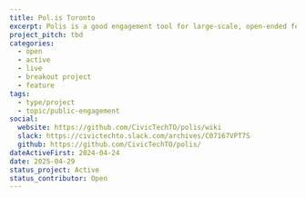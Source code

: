 ```yaml
---
title: Pol.is Toronto
excerpt: Polis is a good engagement tool for large-scale, open-ended feedback gathering.
project_pitch: tbd
categories:
  - open
  - active
  - live
  - breakout project
  - feature
tags:
  - type/project
  - topic/public-engagement
social:
  website: https://github.com/CivicTechTO/polis/wiki
  slack: https://civictechto.slack.com/archives/C07167VPT7S
  github: https://github.com/CivicTechTO/polis/
dateActiveFirst: 2024-04-24
date: 2025-04-29
status_project: Active
status_contributor: Open
---
```

